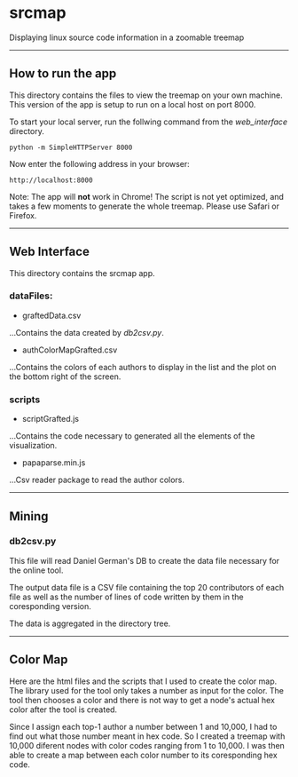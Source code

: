 # srcmap

Displaying linux source code information in a zoomable treemap

--------------------------------------------------------------------------------

## How to run the app

This directory contains the files to view the treemap on your own machine. This version of the app is setup to run on a local host on port 8000. 

To start your local server, run the follwing command from the *web_interface* directory.

```
python -m SimpleHTTPServer 8000
```

Now enter the following address in your browser:

```
http://localhost:8000
```

Note: The app will **not** work in Chrome! The script is not yet optimized, and takes a few moments to generate the whole treemap. Please use Safari or Firefox.

--------------------------------------------------------------------------------

## Web Interface

This directory contains the srcmap app.

### dataFiles:

* graftedData.csv

...Contains the data created by *db2csv.py*.

* authColorMapGrafted.csv

...Contains the colors of each authors to display in the list and the plot on the bottom right of the screen. 

### scripts

* scriptGrafted.js

...Contains the code necessary to generated all the elements of the visualization.

* papaparse.min.js 

...Csv reader package to read the author colors.


--------------------------------------------------------------------------------

## Mining

### db2csv.py

This file will read Daniel German's DB to create the data file necessary for the online tool.

The output data file is a CSV file containing the top 20 contributors of each file as well as the number of lines of code written by them in the coresponding version. 

The data is aggregated in the directory tree.


--------------------------------------------------------------------------------

## Color Map

Here are the html files and the scripts that I used to create the color map. The library used for the tool only takes a number as input for the color. The tool then chooses a color and there is not way to get a node's actual hex color after the tool is created. 

Since I assign each top-1 author a number between 1 and 10,000, I had to find out what those number meant in hex code. So I created a treemap with 10,000 diferent nodes with color codes ranging from 1 to 10,000. I was then able to create a map between each color number to its coresponding hex code.
